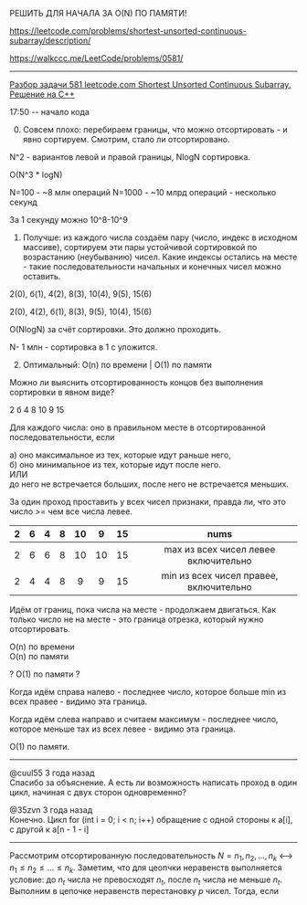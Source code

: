 РЕШИТЬ ДЛЯ НАЧАЛА ЗА O(N) ПО ПАМЯТИ!

https://leetcode.com/problems/shortest-unsorted-continuous-subarray/description/

https://walkccc.me/LeetCode/problems/0581/

____

[Разбор задачи 581 leetcode.com Shortest Unsorted Continuous Subarray. Решение на C++](https://www.youtube.com/watch?v=WSLTFJ_aiB8)

17:50 -- начало кода

0. Совсем плохо: перебираем границы, что можно отсортировать - и явно сортируем. Смотрим, стало ли отсортировано.

N^2 - вариантов левой и правой границы, NlogN сортировка. 

O(N^3 * logN)

N=100 - ~8 млн операций
N=1000 - ~10 млрд операций - несколько секунд

3а 1 секунду можно 10^8-10^9

1. Получше: из каждого числа создаём пару (число, индекс в 
исходном массиве), сортируем эти пары устойчивой сортировкой 
по возрастанию (неубыванию) чисел. Какие индексы остались на 
месте - такие последовательности начальных и конечных чисел 
можно оставить.

2(0), б(1), 4(2), 8(3), 10(4), 9(5), 15(6)


2(0), 4(2), б(1), 8(3), 9(5), 10(4), 15(6) 

О(NlogN) за счёт сортировки. Это должно проходить. 

N- 1 млн - сортировка в 1 с уложится.

2. Оптимальный: O(n) по времени  | O(1) по памяти

Можно ли выяснить отсортированность концов без выполнения 
сортировки в явном виде?

 2 б 4 8 10 9 15

Для каждого числа: оно в правильном месте в отсортированной 
последовательности, если 

а) оно максимальное из тех, которые идут раньше него,  
б) оно минимальное из тех, которые идут после него.  
ИЛИ  
до него не встречается больших, после него не встречается меньших.

3а один проход проставить у всех чисел признаки, правда ли, что это число >= чем все числа левее.

| 2 	| 6 	| 4 	| 8 	| 10 	|  9 	| 15 	|   	|                  nums                  	|
|:-:	|:-:	|:-:	|:-:	|:--:	|:--:	|:--:	|:-:	|:--------------------------------------:	|
| 2 	| 6 	| 6 	| 8 	| 10 	| 10 	| 15 	|   	|  max из всех чисел левее включительно  	|
| 2 	| 4 	| 4 	| 8 	|  9 	|  9 	| 15 	|   	| min из всех чисел правее, включительно 	|

Идём от границ, пока числа на месте - продолжаем двигаться. 
Как только число не на месте - это граница отрезка, который нужно отсортировать.

O(n) по времени   
O(n) по памяти  

? O(1) по памяти ?

Когда идём справа налево - последнее число, которое больше min из всех правее - видимо эта граница.

Когда идём слева направо и считаем максимум - последнее число, 
которое меньше тах из всех левее - видимо эта граница.

O(1) по памяти.

____

@cuul55
3 года назад  
Спасибо за объяснение. А есть ли возможность написать проход в один цикл, начиная с двух сторон одновременно?


@35zvn
3 года назад  
Конечно. Цикл for (int i = 0; i < n; i++) обращение с одной стороны к a[i], с другой к a[n - 1 - i]

____

Рассмотрим отсортированную последовательность $N = {n_1, n_2, ..., n_k}$ <--> $n_1 \leqslant n_2 \leqslant ... \leqslant n_k$. Заметим, что для цеопчки неравенств выполняется условие: 
до $n_t$ числа не превосходят $n_t$, после $n_t$ числа не меньше $n_t$.  
Выполним в цепочке неравенств перестановку $p$ чисел. Тогда, если 
